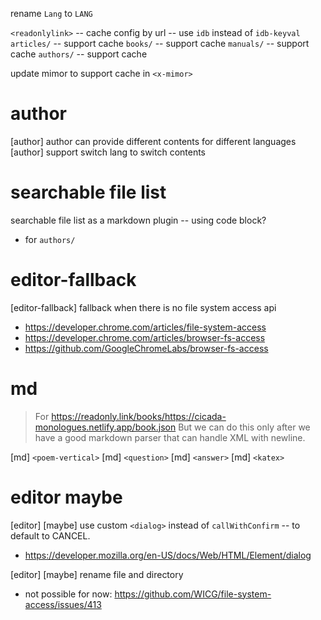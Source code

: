 rename `Lang` to `LANG`

`<readonlylink>` -- cache config by url -- use `idb` instead of `idb-keyval`
`articles/` -- support cache
`books/` -- support cache
`manuals/` -- support cache
`authors/` -- support cache

update mimor to support cache in `<x-mimor>`

# author

[author] author can provide different contents for different languages
[author] support switch lang to switch contents

# searchable file list

searchable file list as a markdown plugin -- using code block?

- for `authors/`

# editor-fallback

[editor-fallback] fallback when there is no file system access api

- https://developer.chrome.com/articles/file-system-access
- https://developer.chrome.com/articles/browser-fs-access
- https://github.com/GoogleChromeLabs/browser-fs-access

# md

> For https://readonly.link/books/https://cicada-monologues.netlify.app/book.json
> But we can do this only after we have a good markdown parser
> that can handle XML with newline.

[md] `<poem-vertical>`
[md] `<question>`
[md] `<answer>`
[md] `<katex>`

# editor maybe

[editor] [maybe] use custom `<dialog>` instead of `callWithConfirm` -- to default to CANCEL.

- https://developer.mozilla.org/en-US/docs/Web/HTML/Element/dialog

[editor] [maybe] rename file and directory

- not possible for now: https://github.com/WICG/file-system-access/issues/413
